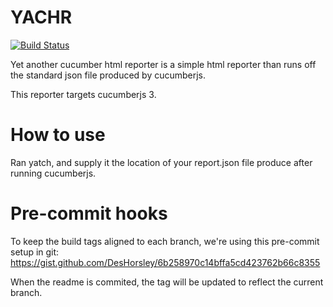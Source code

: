 # YACHR
[![Build Status](https://travis-ci.org/yachr/yachr.svg?branch=ci)](travis)

Yet another cucumber html reporter is a simple html reporter than runs off the standard json file produced by cucumberjs.

This reporter targets cucumberjs 3.

# How to use

Ran yatch, and supply it the location of your report.json file produce after running cucumberjs.

# Pre-commit hooks
To keep the build tags aligned to each branch, we're using this pre-commit setup in git:
https://gist.github.com/DesHorsley/6b258970c14bffa5cd423762b66c8355

When the readme is commited, the tag will be updated to reflect the current branch.